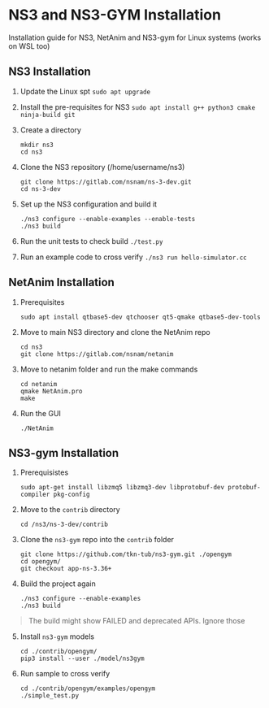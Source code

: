 # NS3 and NS3-GYM Installation

Installation guide for NS3, NetAnim and NS3-gym for Linux systems (works on WSL too)

## NS3 Installation
1. Update the Linux spt 
    `sudo apt upgrade`

2. Install the pre-requisites for NS3
    `sudo apt install g++ python3 cmake ninja-build git`

3. Create a directory
    ```
    mkdir ns3
    cd ns3
    ```

4. Clone the NS3 repository (/home/username/ns3)
    ```
    git clone https://gitlab.com/nsnam/ns-3-dev.git
    cd ns-3-dev 
    ```

5. Set up the NS3 configuration and build it
    ```
    ./ns3 configure --enable-examples --enable-tests
    ./ns3 build
    ```

6. Run the unit tests to check build
    `./test.py`   

7. Run an example code to cross verify
    `./ns3 run hello-simulator.cc`

## NetAnim Installation

1. Prerequisites
    ```
    sudo apt install qtbase5-dev qtchooser qt5-qmake qtbase5-dev-tools

    ```

2. Move to main NS3 directory and clone the NetAnim repo
    ```
    cd ns3
    git clone https://gitlab.com/nsnam/netanim
    ```

3. Move to netanim folder and run the make commands
    ```
    cd netanim
    qmake NetAnim.pro
    make
    ```

4. Run the GUI 
    ```
    ./NetAnim
    ```


## NS3-gym Installation

1. Prerequisistes
    ```
    sudo apt-get install libzmq5 libzmq3-dev libprotobuf-dev protobuf-compiler pkg-config
    ```

2. Move to the `contrib` directory
    ```
    cd /ns3/ns-3-dev/contrib
    ```

3. Clone the `ns3-gym` repo into the `contrib` folder
    ```
    git clone https://github.com/tkn-tub/ns3-gym.git ./opengym
    cd opengym/
    git checkout app-ns-3.36+
    ```

4. Build the project again
    ```
    ./ns3 configure --enable-examples
    ./ns3 build
    ```

> The build might show FAILED and deprecated APIs. Ignore those

5. Install `ns3-gym` models 
    ```
    cd ./contrib/opengym/
    pip3 install --user ./model/ns3gym
    ```

6.  Run sample to cross verify

    ```
    cd ./contrib/opengym/examples/opengym
    ./simple_test.py
    ```